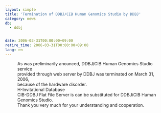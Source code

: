 ```yaml
---
layout: simple
title: 'Termination of DDBJ/CIB Human Genomics Studio by DDBJ'
category: news
db:
  - ddbj


date: 2006-03-31T00:00:00+09:00
retire_time: 2006-03-31T00:00:00+09:00
lang: en
---
```


<dd>As was preliminarily anounced, DDBJ/CIB Human Genomics Studio service<br> provided through web server by DDBJ was terminated on March 31, 2006,<br> because of the hardware disorder.
<dd>H-Invitational Database<br> CIB-DDBJ Flat File Server is can be substituted for DDBJ/CIB Human<br> Genomics Studio.<br> Thank you very much for your understanding and cooperation.</dd>
</dd>

